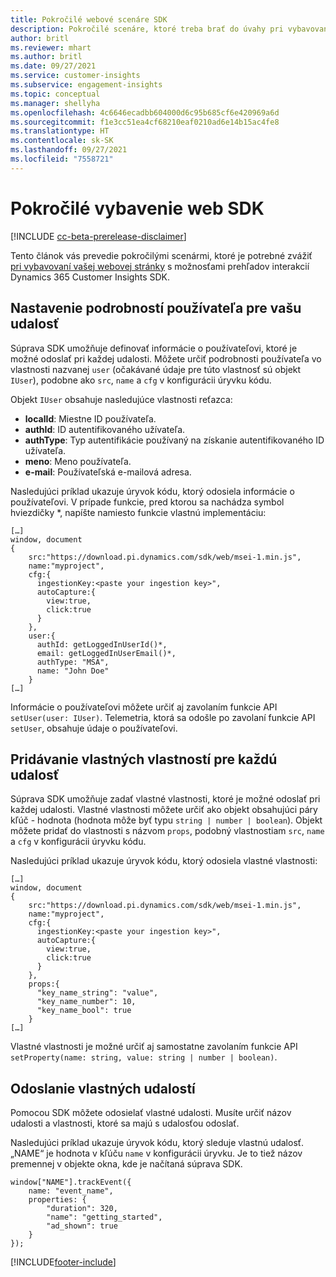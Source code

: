 ```yaml
---
title: Pokročilé webové scenáre SDK
description: Pokročilé scenáre, ktoré treba brať do úvahy pri vybavovaní vášho webu SDK.
author: britl
ms.reviewer: mhart
ms.author: britl
ms.date: 09/27/2021
ms.service: customer-insights
ms.subservice: engagement-insights
ms.topic: conceptual
ms.manager: shellyha
ms.openlocfilehash: 4c6646ecadbb604000d6c95b685cf6e420969a6d
ms.sourcegitcommit: f1e3cc51ea4cf68210eaf0210ad6e14b15ac4fe8
ms.translationtype: HT
ms.contentlocale: sk-SK
ms.lasthandoff: 09/27/2021
ms.locfileid: "7558721"
---
```

# <a name="advanced-web-sdk-instrumentation"></a>Pokročilé vybavenie web SDK

[!INCLUDE [cc-beta-prerelease-disclaimer](includes/cc-beta-prerelease-disclaimer.md)]

Tento článok vás prevedie pokročilými scenármi, ktoré je potrebné zvážiť [pri vybavovaní vašej webovej stránky](instrument-website.md) s možnosťami prehľadov interakcií Dynamics 365 Customer Insights SDK.

## <a name="setting-user-details-for-your-event"></a>Nastavenie podrobností používateľa pre vašu udalosť

Súprava SDK umožňuje definovať informácie o používateľovi, ktoré je možné odoslať pri každej udalosti. Môžete určiť podrobnosti používateľa vo vlastnosti nazvanej `user` (očakávané údaje pre túto vlastnosť sú objekt `IUser`), podobne ako `src`, `name` a `cfg` v konfigurácii úryvku kódu.

Objekt `IUser` obsahuje nasledujúce vlastnosti reťazca:

- **localId**: Miestne ID používateľa.
- **authId**: ID autentifikovaného užívateľa.
- **authType**: Typ autentifikácie používaný na získanie autentifikovaného ID užívateľa.
- **meno**: Meno používateľa.
- **e-mail**: Používateľská e-mailová adresa.

Nasledujúci príklad ukazuje úryvok kódu, ktorý odosiela informácie o používateľovi. V prípade funkcie, pred ktorou sa nachádza symbol hviezdičky *, napíšte namiesto funkcie vlastnú implementáciu:

```
[…]
window, document
{
    src:"https://download.pi.dynamics.com/sdk/web/msei-1.min.js",
    name:"myproject",
    cfg:{
      ingestionKey:<paste your ingestion key>",
      autoCapture:{
        view:true,
        click:true
      }
    },
    user:{
      authId: getLoggedInUserId()*,
      email: getLoggedInUserEmail()*,
      authType: "MSA",
      name: "John Doe"
    }
[…]
```

Informácie o používateľovi môžete určiť aj zavolaním funkcie API `setUser(user: IUser)`. Telemetria, ktorá sa odošle po zavolaní funkcie API `setUser`, obsahuje údaje o používateľovi.

## <a name="adding-custom-properties-for-each-event"></a>Pridávanie vlastných vlastností pre každú udalosť

Súprava SDK umožňuje zadať vlastné vlastnosti, ktoré je možné odoslať pri každej udalosti. Vlastné vlastnosti môžete určiť ako objekt obsahujúci páry kľúč - hodnota (hodnota môže byť typu `string | number | boolean`). Objekt môžete pridať do vlastnosti s názvom `props`, podobný vlastnostiam `src`, `name` a `cfg` v konfigurácii úryvku kódu.

Nasledujúci príklad ukazuje úryvok kódu, ktorý odosiela vlastné vlastnosti:

```
[…]
window, document
{
    src:"https://download.pi.dynamics.com/sdk/web/msei-1.min.js",
    name:"myproject",
    cfg:{
      ingestionKey:<paste your ingestion key>",
      autoCapture:{
        view:true,
        click:true
      }
    },
    props:{
      "key_name_string": "value",
      "key_name_number": 10,
      "key_name_bool": true
    }
[…]
```

Vlastné vlastnosti je možné určiť aj samostatne zavolaním funkcie API `setProperty(name: string, value: string | number | boolean)`.

## <a name="sending-custom-events"></a>Odoslanie vlastných udalostí

Pomocou SDK môžete odosielať vlastné udalosti. Musíte určiť názov udalosti a vlastnosti, ktoré sa majú s udalosťou odoslať.

Nasledujúci príklad ukazuje úryvok kódu, ktorý sleduje vlastnú udalosť. „NAME“ je hodnota v kľúču `name` v konfigurácii úryvku. Je to tiež názov premennej v objekte okna, kde je načítaná súprava SDK.

```
window["NAME"].trackEvent({
    name: "event_name",
    properties: {
        "duration": 320,
        "name": "getting_started",
        "ad_shown": true
    }
});
```


[!INCLUDE[footer-include](../includes/footer-banner.md)]
